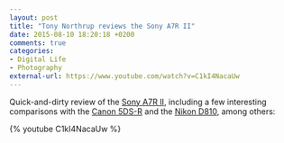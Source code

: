 ```yaml
---
layout: post
title: "Tony Northrup reviews the Sony A7R II"
date: 2015-08-10 18:20:18 +0200
comments: true
categories: 
- Digital Life
- Photography
external-url: https://www.youtube.com/watch?v=C1kI4NacaUw
---
```


Quick-and-dirty review of the [Sony A7R II](http://www.amazon.com/gp/product/B00ZDWGFR2/ref=as_li_tl?ie=UTF8&camp=1789&creative=390957&creativeASIN=B00ZDWGFR2&linkCode=as2&tag=analogsens-20&linkId=PJYSFRL6SHETH3DD), including a few interesting comparisons with the [Canon 5DS-R](http://www.amazon.com/gp/product/B00T3ERT5S/ref=as_li_tl?ie=UTF8&camp=1789&creative=390957&creativeASIN=B00T3ERT5S&linkCode=as2&tag=analogsens-20&linkId=SX2MNTATY72AAXZA) and the [Nikon D810](http://www.amazon.com/gp/product/B00LAJQVR6/ref=as_li_tl?ie=UTF8&camp=1789&creative=390957&creativeASIN=B00LAJQVR6&linkCode=as2&tag=analogsens-20&linkId=JSRDARIS5LH232BJ), among others:

{% youtube C1kI4NacaUw %}